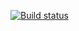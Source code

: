 [![Build status](https://ci.appveyor.com/api/projects/status/7nv0qfb0jqlrjo33/branch/main?svg=true)](https://ci.appveyor.com/project/r616on/homeworks-clonetrello/branch/master)
